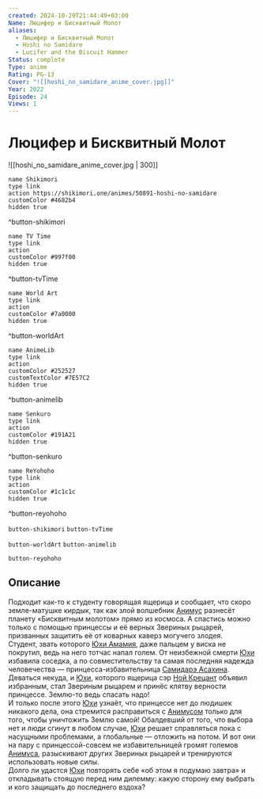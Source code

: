 ```yaml
---
created: 2024-10-29T21:44:49+03:00
Name: Люцифер и Бисквитный Молот
aliases:
  - Люцифер и Бисквитный Молот
  - Hoshi no Samidare
  - Lucifer and the Biscuit Hammer
Status: complete
Type: anime
Rating: PG-13
Cover: "![[hoshi_no_samidare_anime_cover.jpg]]"
Year: 2022
Episode: 24
Views: 1
---
```


# Люцифер и Бисквитный Молот

![[hoshi_no_samidare_anime_cover.jpg | 300]]

```button
name Shikimori
type link
action https://shikimori.one/animes/50891-hoshi-no-samidare
customColor #4682b4
hidden true
```
^button-shikimori

```button
name TV Time
type link
action 
customColor #997f00
hidden true
```
^button-tvTime

```button
name World Art
type link
action 
customColor #7a0000
hidden true
```
^button-worldArt

```button
name AnimeLib
type link
action 
customColor #252527
customTextColor #7E57C2
hidden true
```
^button-animelib

```button
name Senkuro
type link
action 
customColor #191A21
hidden true
```
^button-senkuro

```button
name ReYohoho
type link
action 
customColor #1c1c1c
hidden true
```
^button-reyohoho



`button-shikimori` `button-tvTime`

`button-worldArt` `button-animelib`

`button-reyohoho`

## Описание

Подходит как-то к студенту говорящая ящерица и сообщает, что скоро земле-матушке кирдык, так как злой волшебник [Анимус](https://shikimori.one/characters/30689-animus) разнесёт планету «Бисквитным молотом» прямо из космоса. А спастись можно только с помощью принцессы и её верных Звериных рыцарей, призванных защитить её от коварных каверз могучего злодея.  
Студент, звать которого [Юхи Амамия](https://shikimori.one/characters/16483-yuuhi-amamiya), даже пальцем у виска не покрутил, ведь на него тотчас напал голем. От неизбежной смерти [Юхи](https://shikimori.one/characters/16483-yuuhi-amamiya) избавила соседка, а по совместительству та самая последняя надежда человечества — принцесса-избавительница [Самидарэ Асахина](https://shikimori.one/characters/16482-samidare-asahina). Деваться некуда, и  [Юхи](https://shikimori.one/characters/16483-yuuhi-amamiya), которого ящерица сэр [Ной Крецант](https://shikimori.one/characters/19435-noi-crezant) объявил избранным, стал Звериным рыцарем и принёс клятву верности принцессе. Землю-то ведь спасать надо!  
И только после этого [Юхи](https://shikimori.one/characters/16483-yuuhi-amamiya) узнаёт, что принцессе нет до людишек никакого дела, она стремится расправиться с [Анимусом](https://shikimori.one/characters/30689-animus) только для того, чтобы уничтожить Землю самой! Обалдевший от того, что выбора нет и люди сгинут в любом случае, [Юхи](https://shikimori.one/characters/16483-yuuhi-amamiya) решает справляться пока с насущными проблемами, а глобальные — отложить на потом. И вот они на пару с принцессой-совсем не избавительницей громят големов [Анимуса](https://shikimori.one/characters/30689-animus), разыскивают других Звериных рыцарей и тренируются использовать новые силы.  
Долго ли удастся [Юхи](https://shikimori.one/characters/16483-yuuhi-amamiya) повторять себе «об этом я подумаю завтра» и откладывать стоящую перед ним дилемму: какую сторону ему выбрать и кого защищать до последнего вздоха?

